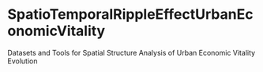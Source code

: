 # SpatioTemporalRippleEffectUrbanEconomicVitality
Datasets and Tools for Spatial Structure Analysis of Urban Economic Vitality Evolution
